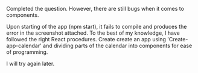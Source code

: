 Completed the question. However, there are still bugs when it comes to components.

Upon starting of the app (npm start), it fails to compile and produces the error in the screenshot attached. To the best of my knowledge, I have followed the right React procedures. Create create an app using 'Create-app-calendar' and dividing parts of the calendar into components for ease of programming. 

I will try again later. 

